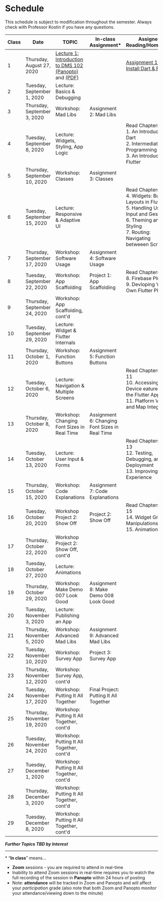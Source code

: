 # Schedule
This schedule is subject to modification throughout the semester. Always check with Professor Kostin if you have any questions.

| Class | Date                         | TOPIC                                                        | In-class Assignment*                            | Assigned Reading/Homework                                    |
| ----- | ---------------------------- | ------------------------------------------------------------ | ----------------------------------------------- | ------------------------------------------------------------ |
| 1     | Thursday, August 27, 2020    | [Lecture 1: Introduction to DMS 102 (Panopto)](https://rochester.hosted.panopto.com/Panopto/Pages/Viewer.aspx?id=45909f0f-ef3d-4bc5-b626-ac220111be7b) and [(PDF)](01-intro/intro-dms102.pdf) |                                                 | [Assignment 1: Install Dart & Flutter](assignment01-install/instructions.md) |
| 2     | Tuesday, September 1, 2020   | Lecture: Basics &  Debugging                                 |                                                 |                                                              |
| 3     | Thursday, September 3, 2020  | Workshop: Mad Libs                                           | Assignment 2: Mad Libs                          |                                                              |
| 4     | Tuesday, September 8, 2020   | Lecture: Widgets, Styling, App  Logic                        |                                                 | Read Chapters 1-3<br>1. An Introduction to Dart<br>2. Intermediate Dart Programming<br>3. An Introduction to Flutter |
| 5     | Thursday, September 10, 2020 | Workshop: Classes                                            | Assignment 3: Classes                           |                                                              |
| 6     | Tuesday, September 15, 2020  | Lecture: Responsive &  Adaptive UI                           |                                                 | Read Chapters 4-7<br>4. Widgets: Building Layouts in Flutter<br>5. Handling User Input and Gestures<br>6. Theming and Styling<br>7. Routing: Navigating betweeen Screens |
| 7     | Thursday, September 17, 2020 | Workshop: Software  Usage                                    | Assignment 4: Software Usage                    |                                                              |
| 8     | Tuesday, September 22, 2020  | Workshop: App  Scaffolding                                   | Project 1: App Scaffolding                      | Read Chapters 8-9<br>8. Firebase Plugins<br>9. Devloping Your Own Flutter Plugin |
| 9     | Thursday, September 24, 2020 | Workshop: App Scaffolding, cont'd                            |                                                 |                                                              |
| 10    | Tuesday, September 29, 2020  | Lecture: Widget & Flutter Internals                          |                                                 |                                                              |
| 11    | Thursday, October 1, 2020    | Workshop: Function  Buttons                                  | Assignment 5: Function Buttons                  |                                                              |
| 12    | Tuesday, October 6, 2020     | Lecture: Navigation &  Multiple Screens                      |                                                 | Read Chapters 10-11<br>10. Accessing Device eatures from the Flutter App<br>11. Platform Views and Map Integration |
| 13    | Thursday, October 8, 2020    | Workshop: Changing  Font Sizes in Real Time                  | Assignment 6: Changing Font  Sizes in Real Time |                                                              |
| 14    | Tuesday, October 13, 2020    | Lecture: User Input &  Forms                                 |                                                 | Read Chapters 12-13<br>12. Testing, Debugging, and Deployment<br>13. Improving User Experience |
| 15    | Thursday, October 15, 2020   | Workshop: Code  Explanations                                 | Assignment 7: Code Explanations                 |                                                              |
| 16    | Tuesday, October 20, 2020    | Workshop Project 2: Show Off                                 | Project 2: Show Off                             | Read Chapters 14-15<br>14. Widget Graphic Manipulations<br>15. Animations |
| 17    | Thursday, October 22, 2020   | Workshop Project 2: Show Off,  cont'd                        |                                                 |                                                              |
| 18    | Tuesday, October 27, 2020    | Lecture: Animations                                          |                                                 |                                                              |
| 19    | Thursday, October 29, 2020   | Workshop: Make Demo  007 Look Good                           | Assignment 8: Make Demo 008 Look  Good          |                                                              |
| 20    | Tuesday, November 3, 2020    | Lecture: Publishing an App                                   |                                                 |                                                              |
| 21    | Thursday, November 5, 2020   | Workshop: Advanced  Mad Libs                                 | Assignment 9: Advanced Mad Libs                 |                                                              |
| 22    | Tuesday, November 10, 2020   | Workshop: Survey App                                         | Project 3: Survey App                           |                                                              |
| 23    | Thursday, November 12, 2020  | Workshop: Survey App,  cont'd                                |                                                 |                                                              |
| 24    | Tuesday, November 17, 2020   | Workshop: Putting It All Together                            | Final Project: Putting It All  Together         |                                                              |
| 25    | Thursday, November 19, 2020  | Workshop: Putting It All Together, cont'd                    |                                                 |                                                              |
| 26    | Tuesday, November 24, 2020   | Workshop: Putting It All Together, cont'd                    |                                                 |                                                              |
| 27    | Tuesday, December 1, 2020    | Workshop: Putting It All Together, cont'd                    |                                                 |                                                              |
| 28    | Thursday, December 3, 2020   | Workshop: Putting It All Together, cont'd                    |                                                 |                                                              |
| 29    | Tuesday, December 8, 2020    | Workshop: Putting It All Together, cont'd                    |                                                 |                                                              |

***Further Topics TBD by Interest***

<hr>


\* “**In class**” means…

- **Zoom** sessions - you are required to attend in real-time
- Inability to attend Zoom sessions in real-time requires you to watch the full recording of the session in **Panopto** within 24 hours of posting
- Note: **attendance** will be tracked in Zoom and Panopto and will affect your *participation* grade (also note that both Zoom and Panopto monitor your attendance/viewing down to the minute)